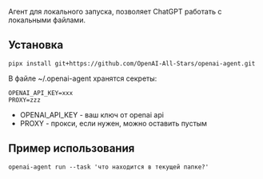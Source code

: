 Агент для локального запуска, позволяет ChatGPT работать с локальными файлами.

## Установка

```
pipx install git+https://github.com/OpenAI-All-Stars/openai-agent.git
```

В файле ~/.openai-agent хранятся секреты:

```
OPENAI_API_KEY=xxx
PROXY=zzz
```

* OPENAI_API_KEY - ваш ключ от openai api
* PROXY - прокси, если нужен, можно оставить пустым

## Пример использования

```
openai-agent run --task 'что находится в текущей папке?'
```
